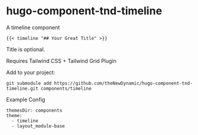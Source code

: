 # hugo-component-tnd-timeline

A timeline component

`{{< timeline "## Your Great Title" >}}`

Title is optional.

Requires Tailwind CSS + Tailwind Grid Plugin

Add to your project:

`git submodule add https://github.com/theNewDynamic/hugo-component-tnd-timeline.git components/timeline`

Example Config

```
themesDir: components
theme:
  - timeline
  - layout_module-base
```
